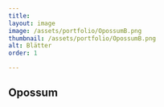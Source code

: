 ```yaml
---
title: 
layout: image
image: /assets/portfolio/OpossumB.png
thumbnail: /assets/portfolio/OpossumB.png
alt: Blätter
order: 1

---
```

## Opossum









